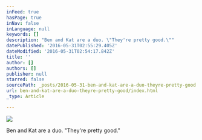 ```yaml
---
inFeed: true
hasPage: true
inNav: false
inLanguage: null
keywords: []
description: "Ben and Kat are a duo. \"They're pretty good.\""
datePublished: '2016-05-31T02:55:29.405Z'
dateModified: '2016-05-31T02:54:17.842Z'
title: ''
author: []
authors: []
publisher: null
starred: false
sourcePath: _posts/2016-05-31-ben-and-kat-are-a-duo-theyre-pretty-good.md
url: ben-and-kat-are-a-duo-theyre-pretty-good/index.html
_type: Article

---
```

![](https://the-grid-user-content.s3-us-west-2.amazonaws.com/f8791b00-a164-4d49-86e7-7ed438f077ac.jpg)

Ben and Kat are a duo. "They're pretty good."